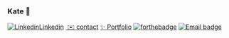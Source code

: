 ### Kate :wave: 

[![Linkedin](https://i.stack.imgur.com/gVE0j.png)Linkedin](https://www.linkedin.com/in/kate-mcgee)
[![]() ✉️ contact](mailto:mcgeehee@gmail.com)
[![]()✨ Portfolio](https://kateann19.github.io/)
[![forthebadge](https://forthebadge.com/images/badges/built-with-love.svg)](https://forthebadge.com)
[![Email badge](https://img.shields.io/badge/let's%20chat!-email-brightgreen)](mailto:mcgeehee@gmail.com)



<!--
**KateAnn19/kateann19** is a ✨ _special_ ✨ repository because its `README.md` (this file) appears on your GitHub profile.

Here are some ideas to get you started:

- 🔭 I’m currently working on ...
- 🌱 I’m currently learning ...
- 👯 I’m looking to collaborate on ...
- 🤔 I’m looking for help with ...
- 💬 Ask me about ...
- 📫 How to reach me: ...
- 😄 Pronouns: ...
- ⚡ Fun fact: ...
-->
